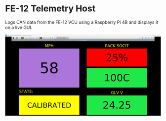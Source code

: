 # FE-12 Telemetry Host
Logs CAN data from the FE-12 VCU using a Raspberry Pi 4B and displays it on a live GUI.

![DashboardScreenshot](assets/example.png)
